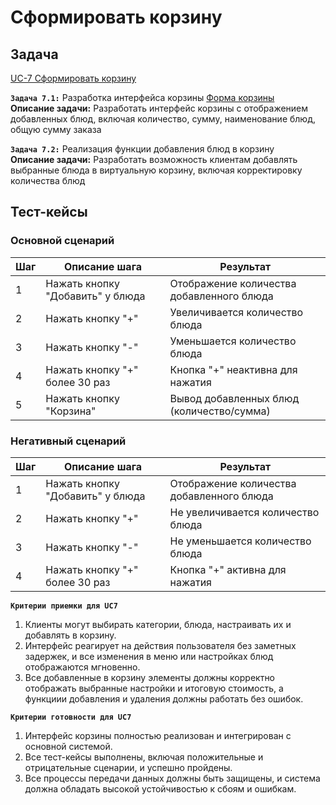 # Сформировать корзину

## Задача

[UC-7 Сформировать корзину](../req.md#uc7)

**`Задача 7.1:`** Разработка интерфейса корзины [Форма корзины](../uix.md#wf7)
<br>
**Описание задачи:** Разработать интерфейс корзины с отображением добавленных блюд, включая количество, сумму, наименование блюд, общую сумму заказа

**`Задача 7.2:`** Реализация функции добавления блюд в корзину
<br>
**Описание задачи:**  Разработать возможность клиентам добавлять выбранные блюда в виртуальную корзину, включая корректировку количества блюд

## Тест-кейсы

###  Основной сценарий

| Шаг | Описание шага                                   | Результат                                       |
|-----|-------------------------------------------------|-------------------------------------------------|
| 1   | Нажать кнопку "Добавить" у блюда                | Отображение количества добавленного блюда       |
| 2   | Нажать кнопку "+"                               | Увеличивается количество блюда                  |
| 3   | Нажать кнопку "-"                               | Уменьшается количество блюда                    |
| 4   | Нажать кнопку "+" более 30 раз                  | Кнопка "+" неактивна для нажатия                |
| 5   | Нажать кнопку "Корзина"                         | Вывод добавленных блюд (количество/сумма)       |

### Негативный сценарий

| Шаг | Описание шага                                   | Результат                                       |
|-----|-------------------------------------------------|-------------------------------------------------|
| 1   | Нажать кнопку "Добавить" у блюда                | Отображение количества добавленного блюда       |
| 2   | Нажать кнопку "+"                               | Не увеличивается количество блюда               |
| 3   | Нажать кнопку "-"                               | Не уменьшается количество блюда                 |
| 4   | Нажать кнопку "+" более 30 раз                  | Кнопка "+" активна для нажатия                  |

**`Критерии приемки для UC7`**

1. Клиенты могут выбирать категории, блюда, настраивать их и добавлять в корзину.
2. Интерфейс реагирует на действия пользователя без заметных задержек, и все изменения в меню или настройках блюд отображаются мгновенно.
3. Все добавленные в корзину элементы должны корректно отображать выбранные настройки и итоговую стоимость, а функциии добавления и удаления должны работать без ошибок.

**`Критерии готовности для UC7`**

1. Интерфейс корзины полностью реализован и интегрирован с основной системой.
2. Все тест-кейсы выполнены, включая положительные и отрицательные сценарии, и успешно пройдены.
3. Все процессы передачи данных должны быть защищены, и система должна обладать высокой устойчивостью к сбоям и ошибкам.
